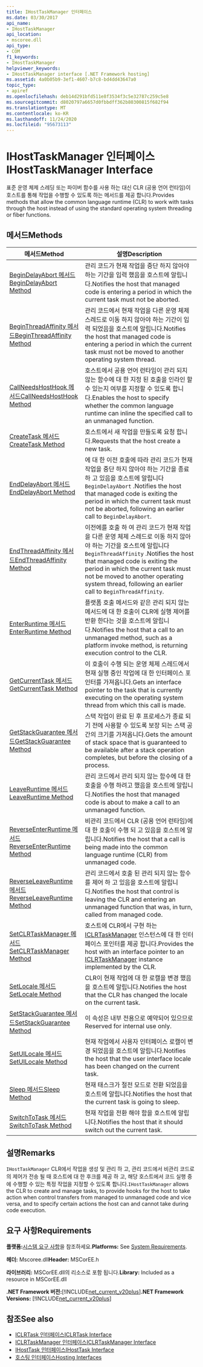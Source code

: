```yaml
---
title: IHostTaskManager 인터페이스
ms.date: 03/30/2017
api_name:
- IHostTaskManager
api_location:
- mscoree.dll
api_type:
- COM
f1_keywords:
- IHostTaskManager
helpviewer_keywords:
- IHostTaskManager interface [.NET Framework hosting]
ms.assetid: 4a0b05b9-3ef1-4607-b7c8-bd4dd43647a0
topic_type:
- apiref
ms.openlocfilehash: deb14d291bfd511e8f3534f3c5e32787c259c5e8
ms.sourcegitcommit: d8020797a6657d0fbbdff362b80300815f682f94
ms.translationtype: MT
ms.contentlocale: ko-KR
ms.lasthandoff: 11/24/2020
ms.locfileid: "95673113"
---
```

# <a name="ihosttaskmanager-interface"></a><span data-ttu-id="646bd-102">IHostTaskManager 인터페이스</span><span class="sxs-lookup"><span data-stu-id="646bd-102">IHostTaskManager Interface</span></span>

<span data-ttu-id="646bd-103">표준 운영 체제 스레딩 또는 파이버 함수를 사용 하는 대신 CLR (공용 언어 런타임)이 호스트를 통해 작업을 수행할 수 있도록 하는 메서드를 제공 합니다.</span><span class="sxs-lookup"><span data-stu-id="646bd-103">Provides methods that allow the common language runtime (CLR) to work with tasks through the host instead of using the standard operating system threading or fiber functions.</span></span>  
  
## <a name="methods"></a><span data-ttu-id="646bd-104">메서드</span><span class="sxs-lookup"><span data-stu-id="646bd-104">Methods</span></span>  
  
|<span data-ttu-id="646bd-105">메서드</span><span class="sxs-lookup"><span data-stu-id="646bd-105">Method</span></span>|<span data-ttu-id="646bd-106">설명</span><span class="sxs-lookup"><span data-stu-id="646bd-106">Description</span></span>|  
|------------|-----------------|  
|[<span data-ttu-id="646bd-107">BeginDelayAbort 메서드</span><span class="sxs-lookup"><span data-stu-id="646bd-107">BeginDelayAbort Method</span></span>](ihosttaskmanager-begindelayabort-method.md)|<span data-ttu-id="646bd-108">관리 코드가 현재 작업을 중단 하지 않아야 하는 기간을 입력 했음을 호스트에 알립니다.</span><span class="sxs-lookup"><span data-stu-id="646bd-108">Notifies the host that managed code is entering a period in which the current task must not be aborted.</span></span>|  
|[<span data-ttu-id="646bd-109">BeginThreadAffinity 메서드</span><span class="sxs-lookup"><span data-stu-id="646bd-109">BeginThreadAffinity Method</span></span>](ihosttaskmanager-beginthreadaffinity-method.md)|<span data-ttu-id="646bd-110">관리 코드에서 현재 작업을 다른 운영 체제 스레드로 이동 하지 않아야 하는 기간이 입력 되었음을 호스트에 알립니다.</span><span class="sxs-lookup"><span data-stu-id="646bd-110">Notifies the host that managed code is entering a period in which the current task must not be moved to another operating system thread.</span></span>|  
|[<span data-ttu-id="646bd-111">CallNeedsHostHook 메서드</span><span class="sxs-lookup"><span data-stu-id="646bd-111">CallNeedsHostHook Method</span></span>](ihosttaskmanager-callneedshosthook-method.md)|<span data-ttu-id="646bd-112">호스트에서 공용 언어 런타임이 관리 되지 않는 함수에 대 한 지정 된 호출을 인라인 할 수 있는지 여부를 지정할 수 있도록 합니다.</span><span class="sxs-lookup"><span data-stu-id="646bd-112">Enables the host to specify whether the common language runtime can inline the specified call to an unmanaged function.</span></span>|  
|[<span data-ttu-id="646bd-113">CreateTask 메서드</span><span class="sxs-lookup"><span data-stu-id="646bd-113">CreateTask Method</span></span>](ihosttaskmanager-createtask-method.md)|<span data-ttu-id="646bd-114">호스트에서 새 작업을 만들도록 요청 합니다.</span><span class="sxs-lookup"><span data-stu-id="646bd-114">Requests that the host create a new task.</span></span>|  
|[<span data-ttu-id="646bd-115">EndDelayAbort 메서드</span><span class="sxs-lookup"><span data-stu-id="646bd-115">EndDelayAbort Method</span></span>](ihosttaskmanager-enddelayabort-method.md)|<span data-ttu-id="646bd-116">에 대 한 이전 호출에 따라 관리 코드가 현재 작업을 중단 하지 않아야 하는 기간을 종료 하 고 있음을 호스트에 알립니다 `BeginDelayAbort` .</span><span class="sxs-lookup"><span data-stu-id="646bd-116">Notifies the host that managed code is exiting the period in which the current task must not be aborted, following an earlier call to `BeginDelayAbort`.</span></span>|  
|[<span data-ttu-id="646bd-117">EndThreadAffinity 메서드</span><span class="sxs-lookup"><span data-stu-id="646bd-117">EndThreadAffinity Method</span></span>](ihosttaskmanager-endthreadaffinity-method.md)|<span data-ttu-id="646bd-118">이전에를 호출 하 여 관리 코드가 현재 작업을 다른 운영 체제 스레드로 이동 하지 않아야 하는 기간을 호스트에 알립니다 `BeginThreadAffinity` .</span><span class="sxs-lookup"><span data-stu-id="646bd-118">Notifies the host that managed code is exiting the period in which the current task must not be moved to another operating system thread, following an earlier call to `BeginThreadAffinity`.</span></span>|  
|[<span data-ttu-id="646bd-119">EnterRuntime 메서드</span><span class="sxs-lookup"><span data-stu-id="646bd-119">EnterRuntime Method</span></span>](ihosttaskmanager-enterruntime-method.md)|<span data-ttu-id="646bd-120">플랫폼 호출 메서드와 같은 관리 되지 않는 메서드에 대 한 호출이 CLR에 실행 제어를 반환 한다는 것을 호스트에 알립니다.</span><span class="sxs-lookup"><span data-stu-id="646bd-120">Notifies the host that a call to an unmanaged method, such as a platform invoke method, is returning execution control to the CLR.</span></span>|  
|[<span data-ttu-id="646bd-121">GetCurrentTask 메서드</span><span class="sxs-lookup"><span data-stu-id="646bd-121">GetCurrentTask Method</span></span>](ihosttaskmanager-getcurrenttask-method.md)|<span data-ttu-id="646bd-122">이 호출이 수행 되는 운영 체제 스레드에서 현재 실행 중인 작업에 대 한 인터페이스 포인터를 가져옵니다.</span><span class="sxs-lookup"><span data-stu-id="646bd-122">Gets an interface pointer to the task that is currently executing on the operating system thread from which this call is made.</span></span>|  
|[<span data-ttu-id="646bd-123">GetStackGuarantee 메서드</span><span class="sxs-lookup"><span data-stu-id="646bd-123">GetStackGuarantee Method</span></span>](ihosttaskmanager-getstackguarantee-method.md)|<span data-ttu-id="646bd-124">스택 작업이 완료 된 후 프로세스가 종료 되기 전에 사용할 수 있도록 보장 되는 스택 공간의 크기를 가져옵니다.</span><span class="sxs-lookup"><span data-stu-id="646bd-124">Gets the amount of stack space that is guaranteed to be available after a stack operation completes, but before the closing of a process.</span></span>|  
|[<span data-ttu-id="646bd-125">LeaveRuntime 메서드</span><span class="sxs-lookup"><span data-stu-id="646bd-125">LeaveRuntime Method</span></span>](ihosttaskmanager-leaveruntime-method.md)|<span data-ttu-id="646bd-126">관리 코드에서 관리 되지 않는 함수에 대 한 호출을 수행 하려고 했음을 호스트에 알립니다.</span><span class="sxs-lookup"><span data-stu-id="646bd-126">Notifies the host that managed code is about to make a call to an unmanaged function.</span></span>|  
|[<span data-ttu-id="646bd-127">ReverseEnterRuntime 메서드</span><span class="sxs-lookup"><span data-stu-id="646bd-127">ReverseEnterRuntime Method</span></span>](ihosttaskmanager-reverseenterruntime-method.md)|<span data-ttu-id="646bd-128">비관리 코드에서 CLR (공용 언어 런타임)에 대 한 호출이 수행 되 고 있음을 호스트에 알립니다.</span><span class="sxs-lookup"><span data-stu-id="646bd-128">Notifies the host that a call is being made into the common language runtime (CLR) from unmanaged code.</span></span>|  
|[<span data-ttu-id="646bd-129">ReverseLeaveRuntime 메서드</span><span class="sxs-lookup"><span data-stu-id="646bd-129">ReverseLeaveRuntime Method</span></span>](ihosttaskmanager-reverseleaveruntime-method.md)|<span data-ttu-id="646bd-130">관리 코드에서 호출 된 관리 되지 않는 함수를 제어 하 고 있음을 호스트에 알립니다.</span><span class="sxs-lookup"><span data-stu-id="646bd-130">Notifies the host that control is leaving the CLR and entering an unmanaged function that was, in turn, called from managed code.</span></span>|  
|[<span data-ttu-id="646bd-131">SetCLRTaskManager 메서드</span><span class="sxs-lookup"><span data-stu-id="646bd-131">SetCLRTaskManager Method</span></span>](ihosttaskmanager-setclrtaskmanager-method.md)|<span data-ttu-id="646bd-132">호스트에 CLR에서 구현 하는 [ICLRTaskManager](iclrtaskmanager-interface.md) 인스턴스에 대 한 인터페이스 포인터를 제공 합니다.</span><span class="sxs-lookup"><span data-stu-id="646bd-132">Provides the host with an interface pointer to an [ICLRTaskManager](iclrtaskmanager-interface.md) instance implemented by the CLR.</span></span>|  
|[<span data-ttu-id="646bd-133">SetLocale 메서드</span><span class="sxs-lookup"><span data-stu-id="646bd-133">SetLocale Method</span></span>](ihosttaskmanager-setlocale-method.md)|<span data-ttu-id="646bd-134">CLR이 현재 작업에 대 한 로캘을 변경 했음을 호스트에 알립니다.</span><span class="sxs-lookup"><span data-stu-id="646bd-134">Notifies the host that the CLR has changed the locale on the current task.</span></span>|  
|[<span data-ttu-id="646bd-135">SetStackGuarantee 메서드</span><span class="sxs-lookup"><span data-stu-id="646bd-135">SetStackGuarantee Method</span></span>](ihosttaskmanager-setstackguarantee-method.md)|<span data-ttu-id="646bd-136">이 속성은 내부 전용으로 예약되어 있으므로</span><span class="sxs-lookup"><span data-stu-id="646bd-136">Reserved for internal use only.</span></span>|  
|[<span data-ttu-id="646bd-137">SetUILocale 메서드</span><span class="sxs-lookup"><span data-stu-id="646bd-137">SetUILocale Method</span></span>](ihosttaskmanager-setuilocale-method.md)|<span data-ttu-id="646bd-138">현재 작업에서 사용자 인터페이스 로캘이 변경 되었음을 호스트에 알립니다.</span><span class="sxs-lookup"><span data-stu-id="646bd-138">Notifies the host that the user interface locale has been changed on the current task.</span></span>|  
|[<span data-ttu-id="646bd-139">Sleep 메서드</span><span class="sxs-lookup"><span data-stu-id="646bd-139">Sleep Method</span></span>](ihosttaskmanager-sleep-method.md)|<span data-ttu-id="646bd-140">현재 태스크가 절전 모드로 전환 되었음을 호스트에 알립니다.</span><span class="sxs-lookup"><span data-stu-id="646bd-140">Notifies the host that the current task is going to sleep.</span></span>|  
|[<span data-ttu-id="646bd-141">SwitchToTask 메서드</span><span class="sxs-lookup"><span data-stu-id="646bd-141">SwitchToTask Method</span></span>](ihosttaskmanager-switchtotask-method.md)|<span data-ttu-id="646bd-142">현재 작업을 전환 해야 함을 호스트에 알립니다.</span><span class="sxs-lookup"><span data-stu-id="646bd-142">Notifies the host that it should switch out the current task.</span></span>|  
  
## <a name="remarks"></a><span data-ttu-id="646bd-143">설명</span><span class="sxs-lookup"><span data-stu-id="646bd-143">Remarks</span></span>  

 <span data-ttu-id="646bd-144">`IHostTaskManager` CLR에서 작업을 생성 및 관리 하 고, 관리 코드에서 비관리 코드로의 제어가 전송 될 때 호스트에 대 한 후크를 제공 하 고, 해당 호스트에서 코드 실행 중에 수행할 수 있는 특정 작업을 지정할 수 있도록 합니다.</span><span class="sxs-lookup"><span data-stu-id="646bd-144">`IHostTaskManager` allows the CLR to create and manage tasks, to provide hooks for the host to take action when control transfers from managed to unmanaged code and vice versa, and to specify certain actions the host can and cannot take during code execution.</span></span>  
  
## <a name="requirements"></a><span data-ttu-id="646bd-145">요구 사항</span><span class="sxs-lookup"><span data-stu-id="646bd-145">Requirements</span></span>  

 <span data-ttu-id="646bd-146">**플랫폼:**[시스템 요구 사항](../../get-started/system-requirements.md)을 참조하세요.</span><span class="sxs-lookup"><span data-stu-id="646bd-146">**Platforms:** See [System Requirements](../../get-started/system-requirements.md).</span></span>  
  
 <span data-ttu-id="646bd-147">**헤더:** Mscoree.dll</span><span class="sxs-lookup"><span data-stu-id="646bd-147">**Header:** MSCorEE.h</span></span>  
  
 <span data-ttu-id="646bd-148">**라이브러리:** MSCorEE.dll의 리소스로 포함 됩니다.</span><span class="sxs-lookup"><span data-stu-id="646bd-148">**Library:** Included as a resource in MSCorEE.dll</span></span>  
  
 <span data-ttu-id="646bd-149">**.NET Framework 버전:**[!INCLUDE[net_current_v20plus](../../../../includes/net-current-v20plus-md.md)]</span><span class="sxs-lookup"><span data-stu-id="646bd-149">**.NET Framework Versions:** [!INCLUDE[net_current_v20plus](../../../../includes/net-current-v20plus-md.md)]</span></span>  
  
## <a name="see-also"></a><span data-ttu-id="646bd-150">참조</span><span class="sxs-lookup"><span data-stu-id="646bd-150">See also</span></span>

- [<span data-ttu-id="646bd-151">ICLRTask 인터페이스</span><span class="sxs-lookup"><span data-stu-id="646bd-151">ICLRTask Interface</span></span>](iclrtask-interface.md)
- [<span data-ttu-id="646bd-152">ICLRTaskManager 인터페이스</span><span class="sxs-lookup"><span data-stu-id="646bd-152">ICLRTaskManager Interface</span></span>](iclrtaskmanager-interface.md)
- [<span data-ttu-id="646bd-153">IHostTask 인터페이스</span><span class="sxs-lookup"><span data-stu-id="646bd-153">IHostTask Interface</span></span>](ihosttask-interface.md)
- [<span data-ttu-id="646bd-154">호스팅 인터페이스</span><span class="sxs-lookup"><span data-stu-id="646bd-154">Hosting Interfaces</span></span>](hosting-interfaces.md)
